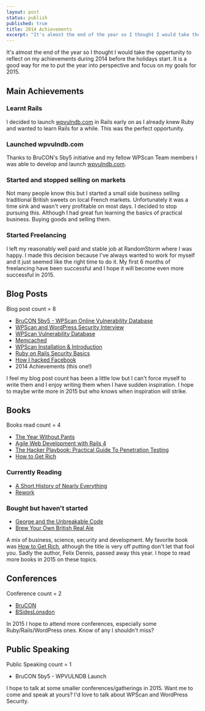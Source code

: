```yaml
---
layout: post
status: publish
published: true
title: 2014 Achievements
excerpt: "It's almost the end of the year so I thought I would take the oppertunity to reflect on my achievements during 2014 before the holidays start. It is a good way for me to put the year into perspective and focus on my goals for 2015."
---
```


It's almost the end of the year so I thought I would take the oppertunity to reflect on my achievements during 2014 before the holidays start. It is a good way for me to put the year into perspective and focus on my goals for 2015.

## Main Achievements

### Learnt Rails
I decided to launch [wpvulndb.com](https://wpvulndb.com) in Rails early on as I already knew Ruby and wanted to learn Rails for a while. This was the perfect opportunity.

### Launched wpvulndb.com
Thanks to BruCON's 5by5 initiative and my fellow WPScan Team members I was able to develop and launch [wpvulndb.com](https://wpvulndb.com).

### Started and stopped selling on markets
Not many people know this but I started a small side business selling traditional British sweets on local French markets. Unfortunately it was a time sink and wasn't very profitable on most days. I decided to stop pursuing this. Although I had great fun learning the basics of practical business. Buying goods and selling them.

### Started Freelancing
I left my reasonably well paid and stable job at RandomStorm where I was happy. I made this decision because I've always wanted to work for myself and it just seemed like the right time to do it. My first 6 months of freelancing have been successful and I hope it will become even more successful in 2015.

## Blog Posts

Blog post count = 8

- [BruCON 5by5 - WPScan Online Vulnerability Database](http://blog.dewhurstsecurity.com/2014/02/11/brucon-5by5-wpscan-online-vulnerability-database.html)
- [WPScan and WordPress Security Interview](http://blog.dewhurstsecurity.com/2014/07/10/wpscan-and-wordpress-security-interview.html)
- [WPScan Vulnerability Database](http://blog.dewhurstsecurity.com/2014/09/29/wpscan-vulnerability-database.html)
- [Memcached](http://blog.dewhurstsecurity.com/2014/10/12/memcached.html)
- [WPScan Installation & Introduction](http://blog.dewhurstsecurity.com/2014/11/20/wpscan-installation.html)
- [Ruby on Rails Security Basics](https://www.netsparker.com/blog/web-security/ruby-on-rails-security-basics/)
- [How I hacked Facebook](http://blog.dewhurstsecurity.com/2014/12/09/how-i-hacked-facebook.html)
- 2014 Achievements (this one!)

I feel my blog post count has been a little low but I can't force myself to write them and I enjoy writing them when I have sudden inspiration. I hope to maybe write more in 2015 but who knows when inspiration will strike.

## Books

Books read count = 4

- [The Year Without Pants](http://www.amazon.co.uk/Year-Without-Pants-WordPress-Com-Future/dp/1118660633/)
- [Agile Web Development with Rails 4](http://www.amazon.co.uk/Agile-Development-Rails-Pragmatic-Programmers/dp/1937785564/)
- [The Hacker Playbook: Practical Guide To Penetration Testing](http://www.amazon.co.uk/Hacker-Playbook-Practical-Penetration-Testing/dp/1494932636/)
- [How to Get Rich](http://www.amazon.co.uk/How-Get-Rich-Felix-Dennis/dp/009192166X/)

### Currently Reading

- [A Short History of Nearly Everything](http://www.amazon.co.uk/Short-History-Nearly-Everything/dp/0552997048/)
- [Rework](http://www.amazon.co.uk/ReWork-Change-Way-Work-Forever/dp/0091929784)

### Bought but haven't started

- [George and the Unbreakable Code](http://www.amazon.co.uk/George-Unbreakable-Code-4/dp/0857533258/)
- [Brew Your Own British Real Ale](http://www.amazon.co.uk/Brew-Your-Own-British-Real/dp/1852493194/)

A mix of business, science, security and development. My favorite book was [How to Get Rich](http://www.amazon.co.uk/How-Get-Rich-Felix-Dennis/dp/009192166X/), although the title is very off putting don't let that fool you. Sadly the author, Felix Dennis, passed away this year. I hope to read more books in 2015 on these topics.

## Conferences

Conference count = 2

- [BruCON](http://2014.brucon.org/index.php/Main_Page)
- [BSidesLonsdon](https://www.securitybsides.org.uk/)

In 2015 I hope to attend more conferences, especially some Ruby/Rails/WordPress ones. Know of any I shouldn't miss?

## Public Speaking

Public Speaking count = 1

- BruCON 5by5 - WPVULNDB Launch

I hope to talk at some smaller conferences/gatherings in 2015. Want me to come and speak at yours? I'd love to talk about WPScan and WordPress Security.
